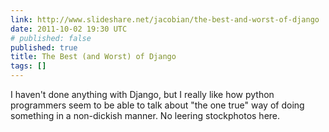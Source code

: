```yaml
---
link: http://www.slideshare.net/jacobian/the-best-and-worst-of-django
date: 2011-10-02 19:30 UTC
# published: false
published: true
title: The Best (and Worst) of Django
tags: []
---
```


I haven't done anything with Django, but I really like how python programmers seem to be able to talk about "the one true" way of doing something in a non-dickish manner. No leering stockphotos here.
